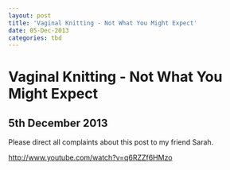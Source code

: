 ```yaml
---
layout: post
title: 'Vaginal Knitting - Not What You Might Expect'
date: 05-Dec-2013
categories: tbd
---
```


# Vaginal Knitting - Not What You Might Expect

## 5th December 2013

Please direct all complaints about this post to my friend Sarah.

<a href="http://www.youtube.com/watch?v=q6RZZf6HMzo" target="_blank" rel="nofollow nofollow">http://www.youtube.com/watch?v=q6RZZf6HMzo</a>
